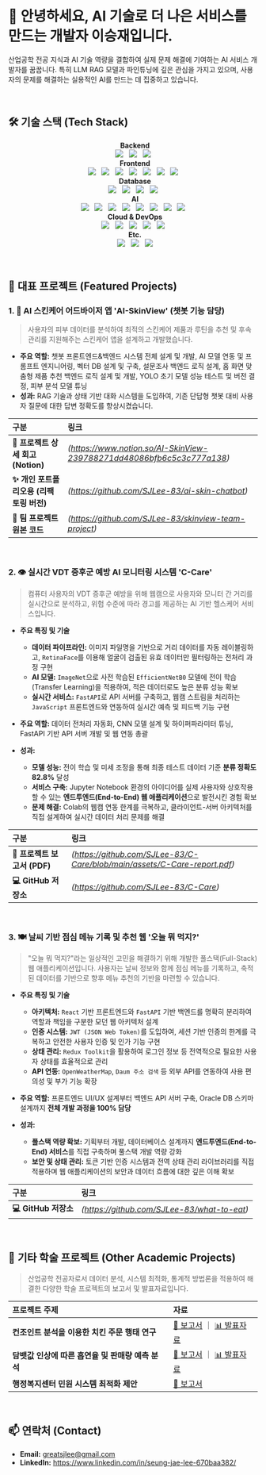 # 👋 안녕하세요, AI 기술로 더 나은 서비스를 만드는 개발자 이승재입니다.

산업공학 전공 지식과 AI 기술 역량을 결합하여 실제 문제 해결에 기여하는 AI 서비스 개발자를 꿈꿉니다. 특히 LLM RAG 모델과 파인튜닝에 깊은 관심을 가지고 있으며, 사용자의 문제를 해결하는 실용적인 AI를 만드는 데 집중하고 있습니다.

<br>

## 🛠️ 기술 스택 (Tech Stack)

<p align="center">
  <strong>Backend</strong><br>
  <img src="https://img.shields.io/badge/Python-3776AB?style=for-the-badge&logo=python&logoColor=white">
  <img src="https://img.shields.io/badge/FastAPI-009688?style=for-the-badge&logo=fastapi&logoColor=white">
  <img src="https://img.shields.io/badge/Node.js-339933?style=for-the-badge&logo=nodedotjs&logoColor=white">
  <br>
  <strong>Frontend</strong><br>
  <img src="https://img.shields.io/badge/React-61DAFB?style=for-the-badge&logo=react&logoColor=black">
  <img src="https://img.shields.io/badge/React_Native-61DAFB?style=for-the-badge&logo=react&logoColor=black">
  <img src="https://img.shields.io/badge/Expo-000020?style=for-the-badge&logo=expo&logoColor=white">
  <img src="https://img.shields.io/badge/JavaScript-F7DF1E?style=for-the-badge&logo=javascript&logoColor=black">
  <img src="https://img.shields.io/badge/HTML5-E34F26?style=for-the-badge&logo=html5&logoColor=white">
  <img src="https://img.shields.io/badge/CSS3-1572B6?style=for-the-badge&logo=css3&logoColor=white">
  <img src="https://img.shields.io/badge/jQuery-0769AD?style=for-the-badge&logo=jquery&logoColor=white">
  <br>
  <strong>Database</strong><br>
  <img src="https://img.shields.io/badge/PostgreSQL-4169E1?style=for-the-badge&logo=postgresql&logoColor=white">
  <img src="https://img.shields.io/badge/Oracle-F80000?style=for-the-badge&logo=oracle&logoColor=white">
  <img src="https://img.shields.io/badge/MongoDB-47A248?style=for-the-badge&logo=mongodb&logoColor=white">
  <img src="https://img.shields.io/badge/Redis-DC382D?style=for-the-badge&logo=redis&logoColor=white">
  <br>
  <strong>AI</strong><br>
  <img src="https://img.shields.io/badge/PyTorch-EE4C2C?style=for-the-badge&logo=pytorch&logoColor=white">
  <img src="https://img.shields.io/badge/TensorFlow-FF6F00?style=for-the-badge&logo=tensorflow&logoColor=white">
  <img src="https://img.shields.io/badge/scikit--learn-F7931E?style=for-the-badge&logo=scikitlearn&logoColor=white">
  <img src="https://img.shields.io/badge/OpenCV-5C3EE8?style=for-the-badge&logo=opencv&logoColor=white">
  <img src="https://img.shields.io/badge/YOLO-00FFFF?style=for-the-badge&logo=yolo&logoColor=black">
  <img src="https://img.shields.io/badge/R--CNN-DB2B15?style=for-the-badge&logoColor=white">
  <img src="https://img.shields.io/badge/RAG-A7A7A7?style=for-the-badge&logoColor=white">
  <img src="https://img.shields.io/badge/Vector DB (PG Vector)-4169E1?style=for-the-badge&logoColor=white">
  <br>
  <strong>Cloud & DevOps</strong><br>
  <img src="https://img.shields.io/badge/Azure-0078D4?style=for-the-badge&logo=microsoftazure&logoColor=white">
  <img src="https://img.shields.io/badge/Docker-2496ED?style=for-the-badge&logo=docker&logoColor=white">
  <img src="https://img.shields.io/badge/Linux-FCC624?style=for-the-badge&logo=linux&logoColor=black">
  <img src="https://img.shields.io/badge/Git-F05032?style=for-the-badge&logo=git&logoColor=white">
  <img src="https://img.shields.io/badge/GitHub-181717?style=for-the-badge&logo=github&logoColor=white">
  <br>
  <strong>Etc.</strong><br>
  <img src="https://img.shields.io/badge/Jupyter-F37626?style=for-the-badge&logo=jupyter&logoColor=white">
  <img src="https://img.shields.io/badge/R-276DC3?style=for-the-badge&logo=r&logoColor=white">
  <img src="https://img.shields.io/badge/Figma-F24E1E?style=for-the-badge&logo=figma&logoColor=white">
</p>


<br>

## 🚀 대표 프로젝트 (Featured Projects)

### 1. 🤖 AI 스킨케어 어드바이저 앱 'AI-SkinView' (챗봇 기능 담당)
> 사용자의 피부 데이터를 분석하여 최적의 스킨케어 제품과 루틴을 추천 및 후속 관리를 지원해주는 스킨케어 앱을 설계하고 개발했습니다.

- **주요 역할:** 챗봇 프론트엔드&백엔드 시스템 전체 설계 및 개발, AI 모델 연동 및 프롬프트 엔지니어링, 벡터 DB 설계 및 구축, 설문조사 백엔드 로직 설계, 홈 화면 맞춤형 제품 추천 백엔드 로직 설계 및 개발, YOLO 초기 모델 성능 테스트 및 버전 결정, 피부 분석 모델 튜닝
- **성과:** RAG 기술과 상태 기반 대화 시스템을 도입하여, 기존 단답형 챗봇 대비 사용자 질문에 대한 답변 정확도를 향상시켰습니다.

| 구분 | 링크 |
| :--- | :--- |
| **📝 프로젝트 상세 회고 (Notion)** | *(https://www.notion.so/AI-SkinView-239788271dd48086bfb6c5c3c777a138)* |
| **✨ 개인 포트폴리오용 (리팩토링 버전)** |*(https://github.com/SJLee-83/ai-skin-chatbot)* |
| **👥 팀 프로젝트 원본 코드** | *(https://github.com/SJLee-83/skinview-team-project)* |

<br>

### 2. 👁️ 실시간 VDT 증후군 예방 AI 모니터링 시스템 'C-Care'
> 컴퓨터 사용자의 VDT 증후군 예방을 위해 웹캠으로 사용자와 모니터 간 거리를 실시간으로 분석하고, 위험 수준에 따라 경고를 제공하는 AI 기반 헬스케어 서비스입니다.

- **주요 특징 및 기술**
  - **데이터 파이프라인:** 이미지 파일명을 기반으로 거리 데이터를 자동 레이블링하고, `RetinaFace`를 이용해 얼굴이 검출된 유효 데이터만 필터링하는 전처리 과정 구현
  - **AI 모델:** `ImageNet`으로 사전 학습된 `EfficientNetB0` 모델에 전이 학습(Transfer Learning)을 적용하여, 적은 데이터로도 높은 분류 성능 확보
  - **실시간 서비스:** `FastAPI`로 API 서버를 구축하고, 웹캠 스트림을 처리하는 `JavaScript` 프론트엔드와 연동하여 실시간 예측 및 피드백 기능 구현

- **주요 역할:** 데이터 전처리 자동화, CNN 모델 설계 및 하이퍼파라미터 튜닝, FastAPI 기반 API 서버 개발 및 웹 연동 총괄

- **성과:**
  - **모델 성능:** 전이 학습 및 미세 조정을 통해 최종 테스트 데이터 기준 **분류 정확도 82.8%** 달성
  - **서비스 구축:** Jupyter Notebook 환경의 아이디어를 실제 사용자와 상호작용할 수 있는 **엔드투엔드(End-to-End) 웹 애플리케이션**으로 발전시킨 경험 확보
  - **문제 해결:** Colab의 웹캠 연동 한계를 극복하고, 클라이언트-서버 아키텍처를 직접 설계하여 실시간 데이터 처리 문제를 해결

| 구분 | 링크 |
| :--- | :--- |
| **📄 프로젝트 보고서 (PDF)** | *(https://github.com/SJLee-83/C-Care/blob/main/assets/C-Care-report.pdf)* |
| **💻 GitHub 저장소** | *(https://github.com/SJLee-83/C-Care)* |

<br>

### 3. 🍽️ 날씨 기반 점심 메뉴 기록 및 추천 웹 '오늘 뭐 먹지?'
> "오늘 뭐 먹지?"라는 일상적인 고민을 해결하기 위해 개발한 풀스택(Full-Stack) 웹 애플리케이션입니다. 사용자는 날씨 정보와 함께 점심 메뉴를 기록하고, 축적된 데이터를 기반으로 향후 메뉴 추천의 기반을 마련할 수 있습니다.

- **주요 특징 및 기술**
  - **아키텍처:** `React` 기반 프론트엔드와 `FastAPI` 기반 백엔드를 명확히 분리하여 역할과 책임을 구분한 모던 웹 아키텍처 설계
  - **인증 시스템:** `JWT (JSON Web Token)`를 도입하여, 세션 기반 인증의 한계를 극복하고 안전한 사용자 인증 및 인가 기능 구현
  - **상태 관리:** `Redux Toolkit`을 활용하여 로그인 정보 등 전역적으로 필요한 사용자 상태를 효율적으로 관리
  - **API 연동:** `OpenWeatherMap`, `Daum 주소 검색` 등 외부 API를 연동하여 사용 편의성 및 부가 기능 확장

- **주요 역할:** 프론트엔드 UI/UX 설계부터 백엔드 API 서버 구축, Oracle DB 스키마 설계까지 **전체 개발 과정을 100% 담당**

- **성과:**
  - **풀스택 역량 확보:** 기획부터 개발, 데이터베이스 설계까지 **엔드투엔드(End-to-End) 서비스**를 직접 구축하며 풀스택 개발 역량 강화
  - **보안 및 상태 관리:** 토큰 기반 인증 시스템과 전역 상태 관리 라이브러리를 직접 적용하며 웹 애플리케이션의 보안과 데이터 흐름에 대한 깊은 이해 확보

| 구분 | 링크 |
| :--- | :--- |
| **💻 GitHub 저장소** | *(https://github.com/SJLee-83/what-to-eat)* |

<br>

## 📂 기타 학술 프로젝트 (Other Academic Projects)
> 산업공학 전공자로서 데이터 분석, 시스템 최적화, 통계적 방법론을 적용하여 해결한 다양한 학술 프로젝트의 보고서 및 발표자료입니다.

| 프로젝트 주제 | 자료 |
| :--- | :--- |
| **컨조인트 분석을 이용한 치킨 주문 행태 연구** | [📄 보고서](https://github.com/SJLee-83/SJLee-83/raw/main/assets/컨조인트%20분석을%20이용한%20치킨%20주문%20이용실태%20및%20선택속성에%20대한%20연구_보고서.pdf) ｜ [📊 발표자료](https://github.com/SJLee-83/SJLee-83/raw/main/assets/컨조인트%20분석을%20이용한%20치킨%20주문%20이용실태%20및%20선택속성에%20대한%20연구_ppt.pdf) |
| **담뱃값 인상에 따른 흡연율 및 판매량 예측 분석** | [📄 보고서](https://github.com/SJLee-83/SJLee-83/raw/main/assets/담뱃값%20인상에%20따른%20흡연율%20차이%20분석%20및%20흡연율,%20담배%20판매량%20예측_보고서.pdf) ｜ [📊 발표자료](https://github.com/SJLee-83/SJLee-83/raw/main/assets/담뱃값%20인상에%20따른%20흡연율%20차이%20분석%20및%20흡연율,%20담배%20판매량%20예측_ppt.pdf) |
| **행정복지센터 민원 시스템 최적화 제안** | [📄 보고서](https://github.com/SJLee-83/SJLee-83/raw/main/assets/죽전1동%20행정복지센터%20민원실%20대기시간%20감소%20및%20최적의%20민원%20시스템%20제안_보고서.pdf) |

<br>

## 📫 연락처 (Contact)

- **Email:** greatsjlee@gmail.com
- **LinkedIn:** https://www.linkedin.com/in/seung-jae-lee-670baa382/

